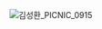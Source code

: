 ![김성환_PICNIC_0915](https://user-images.githubusercontent.com/40762499/190358160-7b0460d8-097b-4336-a470-b266e8f75970.png)
